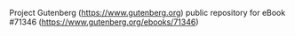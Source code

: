 Project Gutenberg (https://www.gutenberg.org) public repository
for eBook #71346 (https://www.gutenberg.org/ebooks/71346)
